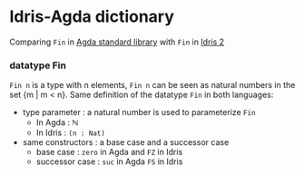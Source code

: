 
# Idris-Agda dictionary 
Comparing `Fin` in [Agda standard library](https://github.com/agda/agda-stdlib.git) with `Fin` in [Idris 2](https://github.com/idris-lang/Idris2/tree/main/libs/base)

### datatype Fin 
`Fin n` is a type with n elements, `Fin n` can be seen as natural numbers in the set {m | m < n}.
Same definition of the datatype `Fin` in both languages: 
- type parameter : a natural number is used to parameterize `Fin`
  - In Agda : ℕ
  - In Idris : `(n : Nat)`
- same constructors : a base case and a successor case
  - base case : `zero` in Agda and `FZ` in Idris
  - successor case : `suc` in Agda `FS` in Idris

